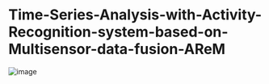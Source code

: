 # Time-Series-Analysis-with-Activity-Recognition-system-based-on-Multisensor-data-fusion-AReM

![image](https://github.com/prathmeshlonkar10/Time-Series-Analysis-with-Activity-Recognition-system-based-on-Multisensor-data-fusion-AReM-/assets/66990159/22fb49c9-a7a8-4a04-bd76-0587079ba48b)
